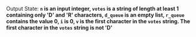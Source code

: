 Output State: **`n` is an input integer, `votes` is a string of length at least 1 containing only 'D' and 'R' characters, `d_queue` is an empty list, `r_queue` contains the value 0, `i` is 0, `v` is the first character in the `votes` string. The first character in the `votes` string is not 'D'**